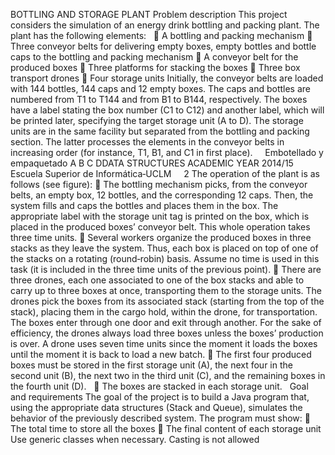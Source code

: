 
BOTTLING AND STORAGE PLANT
Problem description
This project considers the simulation of an energy drink bottling and packing plant. The plant has
the following elements:  
 A bottling and packing mechanism
 Three conveyor belts for delivering empty boxes, empty bottles and bottle caps to the
bottling and packing mechanism
 A conveyor belt for the produced boxes
 Three platforms for stacking the boxes
 Three box transport drones
 Four storage units
Initially, the conveyor belts are loaded with 144 bottles, 144 caps and 12 empty boxes. The caps
and bottles are numbered from T1 to T144 and from B1 to B144, respectively. The boxes have a
label stating the box number (C1 to C12) and another label, which will be printed later, specifying
the target storage unit (A to D). The storage units are in the same facility but separated from the
bottling and packing section. The latter processes the elements in the conveyor belts in increasing
order (for instance, T1, B1, and C1 in first place).
   
Embotellado
y
empaquetado
A B C DDATA STRUCTURES ACADEMIC YEAR 2014/15
Escuela Superior de Informática‐UCLM     2
The operation of the plant is as follows (see figure):
 The bottling mechanism picks, from the conveyor belts, an empty box, 12 bottles, and the
corresponding 12 caps. Then, the system fills and caps the bottles and places them in the
box. The appropriate label with the storage unit tag is printed on the box, which is placed
in the produced boxes’ conveyor belt. This whole operation takes three time units.
 Several workers organize the produced boxes in three stacks as they leave the system.
Thus, each box is placed on top of one of the stacks on a rotating (round‐robin) basis.
Assume no time is used in this task (it is included in the three time units of the previous
point).
 There are three drones, each one associated to one of the box stacks and able to carry up
to three boxes at once, transporting them to the storage units. The drones pick the boxes
from its associated stack (starting from the top of the stack), placing them in the cargo
hold, within the drone, for transportation. The boxes enter through one door and exit
through another. For the sake of efficiency, the drones always load three boxes unless the
boxes’ production is over. A drone uses seven time units since the moment it loads the
boxes until the moment it is back to load a new batch.
 The first four produced boxes must be stored in the first storage unit (A), the next four in
the second unit (B), the next two in the third unit (C), and the remaining boxes in the
fourth unit (D).  
 The boxes are stacked in each storage unit.  
Goal and requirements
The goal of the project is to build a Java program that, using the appropriate data structures (Stack
and Queue), simulates the behavior of the previously described system. The program must show:
 The total time to store all the boxes
 The final content of each storage unit
Use generic classes when necessary. Casting is not allowed
